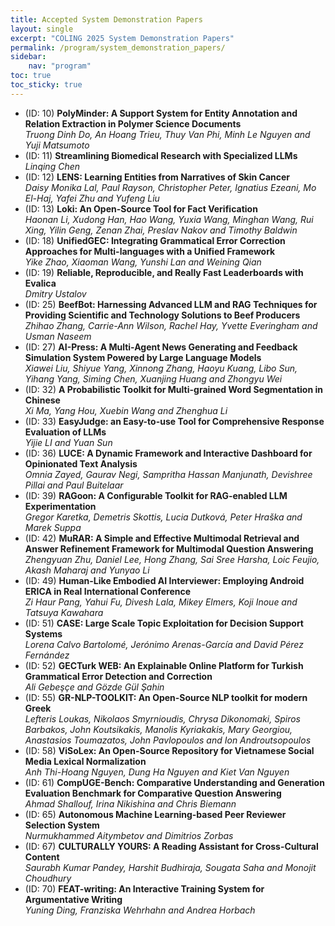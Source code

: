 ```yaml
---
title: Accepted System Demonstration Papers
layout: single
excerpt: "COLING 2025 System Demonstration Papers"
permalink: /program/system_demonstration_papers/
sidebar: 
    nav: "program"
toc: true
toc_sticky: true
---
```


- (ID: 10) **PolyMinder: A Support System for Entity Annotation and Relation Extraction in Polymer Science Documents**  
*Truong Dinh Do, An Hoang Trieu, Thuy Van Phi, Minh Le Nguyen and Yuji Matsumoto*
- (ID: 11) **Streamlining Biomedical Research with Specialized LLMs**  
*Linqing Chen*
- (ID: 12) **LENS: Learning Entities from Narratives of Skin Cancer**  
*Daisy Monika Lal, Paul Rayson, Christopher Peter, Ignatius Ezeani, Mo El-Haj, Yafei Zhu and Yufeng Liu*
- (ID: 13) **Loki: An Open-Source Tool for Fact Verification**  
*Haonan Li, Xudong Han, Hao Wang, Yuxia Wang, Minghan Wang, Rui Xing, Yilin Geng, Zenan Zhai, Preslav Nakov and Timothy Baldwin*
- (ID: 18) **UnifiedGEC: Integrating Grammatical Error Correction Approaches for Multi-languages with a Unified Framework**  
*Yike Zhao, Xiaoman Wang, Yunshi Lan and Weining Qian*
- (ID: 19) **Reliable, Reproducible, and Really Fast Leaderboards with Evalica**  
*Dmitry Ustalov*
- (ID: 25) **BeefBot: Harnessing Advanced LLM and RAG Techniques for Providing Scientific and Technology Solutions to Beef Producers**  
*Zhihao Zhang, Carrie-Ann Wilson, Rachel Hay, Yvette Everingham and Usman Naseem*
- (ID: 27) **AI-Press: A Multi-Agent News Generating and Feedback Simulation System Powered by Large Language Models**  
*Xiawei Liu, Shiyue Yang, Xinnong Zhang, Haoyu Kuang, Libo Sun, Yihang Yang, Siming Chen, Xuanjing Huang and Zhongyu Wei*
- (ID: 32) **A Probabilistic Toolkit for Multi-grained Word Segmentation in Chinese**  
*Xi Ma, Yang Hou, Xuebin Wang and Zhenghua Li*
- (ID: 33) **EasyJudge: an Easy-to-use Tool for Comprehensive Response Evaluation of LLMs**  
*Yijie LI and Yuan Sun*
- (ID: 36) **LUCE: A Dynamic Framework and Interactive Dashboard for Opinionated Text Analysis**  
*Omnia Zayed, Gaurav Negi, Sampritha Hassan Manjunath, Devishree Pillai and Paul Buitelaar*
- (ID: 39) **RAGoon: A Configurable Toolkit for RAG-enabled LLM Experimentation**  
*Gregor Karetka, Demetris Skottis, Lucia Dutková, Peter Hraška and Marek Suppa*
- (ID: 42) **MuRAR: A Simple and Effective Multimodal Retrieval and Answer Refinement Framework for Multimodal Question Answering**  
*Zhengyuan Zhu, Daniel Lee, Hong Zhang, Sai Sree Harsha, Loic Feujio, Akash Maharaj and Yunyao Li*
- (ID: 49) **Human-Like Embodied AI Interviewer: Employing Android ERICA in Real International Conference**  
*Zi Haur Pang, Yahui Fu, Divesh Lala, Mikey Elmers, Koji Inoue and Tatsuya Kawahara*
- (ID: 51) **CASE: Large Scale Topic Exploitation for Decision Support Systems**  
*Lorena Calvo Bartolomé, Jerónimo Arenas-García and David Pérez Fernández*
- (ID: 52) **GECTurk WEB: An Explainable Online Platform for Turkish Grammatical Error Detection and Correction**  
*Ali Gebeşçe and Gözde Gül Şahin*
- (ID: 55) **GR-NLP-TOOLKIT: An Open-Source NLP toolkit for modern Greek**  
*Lefteris Loukas, Nikolaos Smyrnioudis, Chrysa Dikonomaki, Spiros Barbakos, John Koutsikakis, Manolis Kyriakakis, Mary Georgiou, Anastasios Toumazatos, John Pavlopoulos and Ion Androutsopoulos*
- (ID: 58) **ViSoLex: An Open-Source Repository for Vietnamese Social Media Lexical Normalization**  
*Anh Thi-Hoang Nguyen, Dung Ha Nguyen and Kiet Van Nguyen*
- (ID: 61) **CompUGE-Bench: Comparative Understanding and Generation Evaluation Benchmark for Comparative Question Answering**  
*Ahmad Shallouf, Irina Nikishina and Chris Biemann*
- (ID: 65) **Autonomous Machine Learning-based Peer Reviewer Selection System**  
*Nurmukhammed Aitymbetov and Dimitrios Zorbas*
- (ID: 67) **CULTURALLY YOURS: A Reading Assistant for Cross-Cultural Content**  
*Saurabh Kumar Pandey, Harshit Budhiraja, Sougata Saha and Monojit Choudhury*
- (ID: 70) **FEAT-writing: An Interactive Training System for Argumentative Writing**  
*Yuning Ding, Franziska Wehrhahn and Andrea Horbach*
